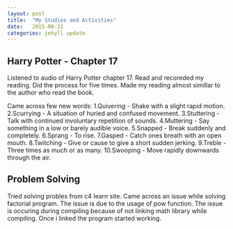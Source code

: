 ```yaml
---
layout: post
title:  "My Studies and Activities"
date:   2015-08-31 
categories: jekyll update
---
```


 
 
 <h2>Harry Potter - Chapter 17</h2>
 <p> 
 Listened to audio of Harry Potter chapter 17.
 Read and recoreded my reading.
 Did the process for five times.
 Made my reading almost simillar to the 
 author who read the book.
 
 Came across few new words:
 1.Quivering - Shake with a slight rapid motion.
 2.Scurrying - A situation of huried and confused movement.
 3.Stuttering - Talk with continued involuntary repetition of sounds.
 4.Muttering - Say something in a low or barely audible voice.
 5.Snapped - Break suddenly and completely.
 6.Sprang - To rise.
 7.Gasped - Catch ones breath with an open mouth.
 8.Twitching - Give or cause to give a short sudden jerking.
 9.Treble - Three times as much or as many.
 10.Swooping - Move rapidly downwards  through the air.
  </p>
  
  <h2>Problem Solving</h2>
  <p>
  Tried solving probles from c4 learn site.
  Came across an issue while solving factorial program.
  The issue is due to the usage of pow function.
  The issue is occuring during compiling because of not 
  linking math library while compiling.
  Once i linked the program started working.
  </p>
 
 
 
 
  
  
 
 

